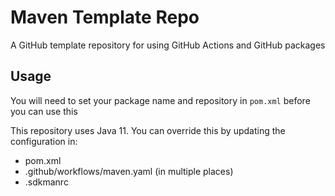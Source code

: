 # Maven Template Repo

A GitHub template repository for using GitHub Actions and GitHub packages

## Usage

You will need to set your package name and repository in `pom.xml` before you can use this

This repository uses Java 11. You can override this by updating the configuration in:

* pom.xml
* .github/workflows/maven.yaml (in multiple places)
* .sdkmanrc
